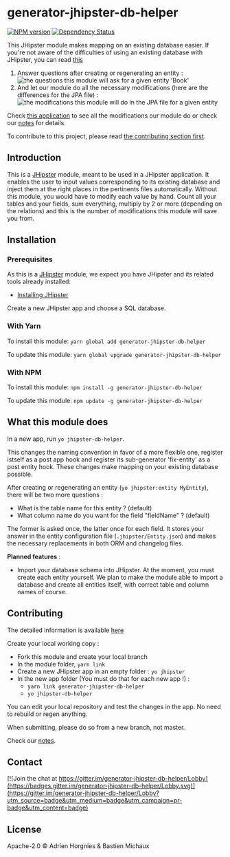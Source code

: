# generator-jhipster-db-helper

[![NPM version][npm-image]][npm-url] <!-- [![Build Status][travis-image]][travis-url] --> [![Dependency Status][daviddm-image]][daviddm-url]

This JHipster module makes mapping on an existing database easier.
If you're not aware of the difficulties of using an existing database with JHipster, you can read [this](whatAndWhy.md)

1. Answer questions after creating or regenerating an entity :
![the questions this module will ask for a given entity 'Book'][demo-picture]
1. And let our module do all the necessary modifications (here are the differences for the JPA file) :
![the modifications this module will do in the JPA file for a given entity][demo-jpa-picture]

Check [this application][demo-app] to see all the modifications our module do or check our [notes](notes.md) for details.

To contribute to this project, please read [the contributing section first](#contributing).

## Introduction

This is a [JHipster](http://jhipster.github.io/) module, meant to be used in a JHipster application.
It enables the user to input values corresponding to its existing database and inject them at the right places in the pertinents files automatically.
Without this module, you would have to modify each value by hand.
Count all your tables and your fields, sum everything, multiply by 2 or more (depending on the relations) and this is the number of modifications this module will save you from.

## Installation

### Prerequisites

As this is a [JHipster](http://jhipster.github.io/) module, we expect you have JHipster and its related tools already installed:

- [Installing JHipster](https://jhipster.github.io/installation.html)

Create a new JHipster app and choose a SQL database.

### With Yarn

To install this module: `yarn global add generator-jhipster-db-helper`

To update this module: `yarn global upgrade generator-jhipster-db-helper`

### With NPM

To install this module: `npm install -g generator-jhipster-db-helper`

To update this module: `npm update -g generator-jhipster-db-helper`

## What this module does

In a new app, run `yo jhipster-db-helper`.

This changes the naming convention in favor of a more flexible one, register istself as a post app hook and register its sub-generator 'fix-entity' as a post entity hook.
These changes make mapping on your existing database possible.

After creating or regenerating an entity (`yo jhipster:entity MyEntity`), there will be two more questions :

* What is the table name for this entity ? (default)
* What column name do you want for the field "fieldName" ? (default)

The former is asked once, the latter once for each field.
It stores your answer in the entity configuration file (`.jhipster/Entity.json`) and makes the necessary replacements in both ORM and changelog files.

**Planned features** :

* Import your database schema into JHipster.
At the moment, you must create each entity yourself.
We plan to make the module able to import a database and create all entities itself, with correct table and column names of course.

## Contributing <a id="contributing"></a>

The detailed information is available [here](CONTRIBUTING.md)

Create your local working copy :

* Fork this module and create your local branch
* In the module folder, `yarn link`
* Create a new JHipster app in an empty folder : `yo jhipster`
* In the new app folder (You must do that for each new app !) :
  * `yarn link generator-jhipster-db-helper`
  * `yo jhipster-db-helper`

You can edit your local repository and test the changes in the app. No need to rebuild or regen anything.

When submitting, please do so from a new branch, not master.

Check our [notes](notes.md).

## Contact

[![Join the chat at https://gitter.im/generator-jhipster-db-helper/Lobby](https://badges.gitter.im/generator-jhipster-db-helper/Lobby.svg)](https://gitter.im/generator-jhipster-db-helper/Lobby?utm_source=badge&utm_medium=badge&utm_campaign=pr-badge&utm_content=badge)

## License

Apache-2.0 ©
Adrien Horgnies & Bastien Michaux


[npm-image]: https://img.shields.io/npm/v/generator-jhipster-db-helper.svg
[npm-url]: https://npmjs.org/package/generator-jhipster-db-helper
[travis-image]: https://travis-ci.org/bastienmichaux/generator-jhipster-db-helper.svg?branch=master
[travis-url]: https://travis-ci.org/bastienmichaux/generator-jhipster-db-helper
[daviddm-image]: https://david-dm.org/bastienmichaux/generator-jhipster-db-helper.svg?theme=shields.io
[daviddm-url]: https://david-dm.org/bastienmichaux/generator-jhipster-module

[demo-picture]:https://cloud.githubusercontent.com/assets/7291317/25616627/40ffe10a-2f3e-11e7-832e-b04ec645a48c.png
[demo-JPA-picture]:https://cloud.githubusercontent.com/assets/7291317/25616642/53d92f7a-2f3e-11e7-9794-a4d7131ad8a9.png
[demo-app]:https://github.com/AdrienHorgnies/MTM_DBH
